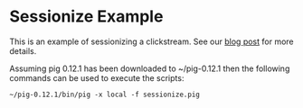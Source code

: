# Sessionize Example

This is an example of sessionizing a clickstream.  See our [blog post](http://datafu.incubator.apache.org/blog/2013/01/24/datafu-the-wd-40-of-big-data.html) for more details.

Assuming pig 0.12.1 has been downloaded to ~/pig-0.12.1 then the following commands can be used to execute the scripts:

    ~/pig-0.12.1/bin/pig -x local -f sessionize.pig
